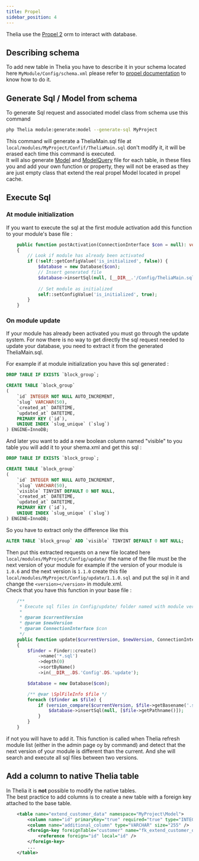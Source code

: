 ```yaml
---
title: Propel
sidebar_position: 4
---
```


Thelia use the [Propel 2](http://propelorm.org/) orm to interact with database.

## Describing schema

To add new table in Thelia you have to describe it in your schema located here `MyModule/Config/schema.xml` please refer to [propel documentation](http://propelorm.org/documentation/reference/schema.html) to know how to do it.

## Generate Sql / Model from schema

To generate Sql request and associated model class from schema use this command

```bash
php Thelia module:generate:model --generate-sql MyProject 
```

This command will generate a TheliaMain.sql file at `local/modules/MyProject/Confif/TheliaMain.sql` don't modify it, it will be erased each time this command is executed.  
It will also generate [Model](http://propelorm.org/documentation/reference/active-record.html) and [ModelQuery](http://propelorm.org/documentation/reference/model-criteria.html) file for each table, in these files you and add your own function or property, they will not be erased as they are just empty class that extend the real propel Model located in propel cache.

## Execute Sql

### At module initialization
If you want to execute the sql at the first module activation add this function to your module's base file :

```php
    public function postActivation(ConnectionInterface $con = null): void
    {
        // Look if module has already been activated 
        if (!self::getConfigValue('is_initialized', false)) {
            $database = new Database($con);
            // Insert generated file
            $database->insertSql(null, [__DIR__.'/Config/TheliaMain.sql']);
            
            // Set module as initialized
            self::setConfigValue('is_initialized', true);
        }
    }
```

### On module update
If your module has already been activated you must go through the update system.
For now there is no way to get directly the sql request needed to update your database, you need to extract it from the generated TheliaMain.sql.

For example if at module initialization you have this sql generated :

```sql
DROP TABLE IF EXISTS `block_group`;

CREATE TABLE `block_group`
(
    `id` INTEGER NOT NULL AUTO_INCREMENT,
    `slug` VARCHAR(50),
    `created_at` DATETIME,
    `updated_at` DATETIME,
    PRIMARY KEY (`id`),
    UNIQUE INDEX `slug_unique` (`slug`)
) ENGINE=InnoDB;
``` 

And later you want to add a new boolean column named "visible" to you table you will add it to your shema.xml and get this sql :

```sql
DROP TABLE IF EXISTS `block_group`;

CREATE TABLE `block_group`
(
    `id` INTEGER NOT NULL AUTO_INCREMENT,
    `slug` VARCHAR(50),
    `visible` TINYINT DEFAULT 0 NOT NULL,
    `created_at` DATETIME,
    `updated_at` DATETIME,
    PRIMARY KEY (`id`),
    UNIQUE INDEX `slug_unique` (`slug`)
) ENGINE=InnoDB;
``` 

So you have to extract only the difference like this

```sql
ALTER TABLE `block_group` ADD `visible` TINYINT DEFAULT 0 NOT NULL;
```

Then put this extracted requests on a new file located here `local/modules/MyProject/Config/update/` the name of the file must be the next version of your module for example if the version of your module is `1.0.6` and the next version is `1.1.0` create this file `local/modules/MyProject/Config/update/1.1.0.sql` and put the sql in it and change the `<version></version>` in module.xml.   
Check that you have this function in your base file :

```php
    /**
     * Execute sql files in Config/update/ folder named with module version (ex: 1.0.1.sql).
     *
     * @param $currentVersion
     * @param $newVersion
     * @param ConnectionInterface $con
     */
    public function update($currentVersion, $newVersion, ConnectionInterface $con = null): void
    {
        $finder = Finder::create()
            ->name('*.sql')
            ->depth(0)
            ->sortByName()
            ->in(__DIR__.DS.'Config'.DS.'update');

        $database = new Database($con);

        /** @var \SplFileInfo $file */
        foreach ($finder as $file) {
            if (version_compare($currentVersion, $file->getBasename('.sql'), '<')) {
                $database->insertSql(null, [$file->getPathname()]);
            }
        }
    }
```

if not you will have to add it.
This function is called when Thelia refresh module list (either in the admin page oy by command) and detect that the next version of your module is different than the current.
And she will search and execute all sql files between two versions.


## Add a column to native Thelia table

In Thelia it is **not** possible to modify the native tables.    
The best practice to add columns is to create a new table with a foreign key attached to the base table.

```xml
    <table name="extend_customer_data" namespace="MyProject\Model">
        <column name="id" primaryKey="true" required="true" type="INTEGER" />
        <column name="additional_column" type="VARCHAR" size="255" />
        <foreign-key foreignTable="customer" name="fk_extend_customer_data_customer_id" onDelete="CASCADE" onUpdate="CASCADE">
            <reference foreign="id" local="id" />
        </foreign-key>
        ...
    </table>
```